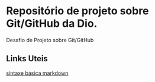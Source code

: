 # Repositório de projeto sobre Git/GitHub da Dio.
Desafio de Projeto sobre Git/GitHub

## Links Uteis
[sintaxe básica markdown](https://www.markdownguide.org/basic-syntax/)
